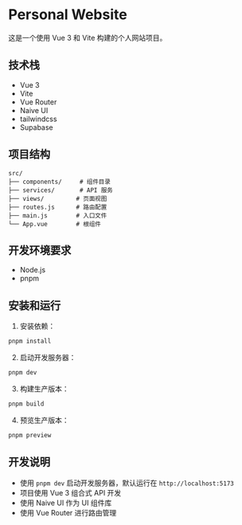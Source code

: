 # Personal Website

这是一个使用 Vue 3 和 Vite 构建的个人网站项目。

## 技术栈

- Vue 3
- Vite
- Vue Router
- Naive UI
- tailwindcss
- Supabase

## 项目结构

```
src/
├── components/     # 组件目录
├── services/       # API 服务
├── views/         # 页面视图
├── routes.js      # 路由配置
├── main.js        # 入口文件
└── App.vue        # 根组件
```

## 开发环境要求

- Node.js
- pnpm

## 安装和运行

1. 安装依赖：
```bash
pnpm install
```

2. 启动开发服务器：
```bash
pnpm dev
```

3. 构建生产版本：
```bash
pnpm build
```

4. 预览生产版本：
```bash
pnpm preview
```

## 开发说明

- 使用 `pnpm dev` 启动开发服务器，默认运行在 `http://localhost:5173`
- 项目使用 Vue 3 组合式 API 开发
- 使用 Naive UI 作为 UI 组件库
- 使用 Vue Router 进行路由管理

